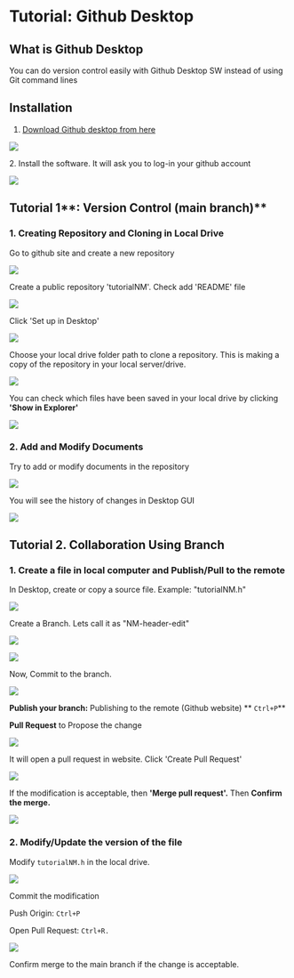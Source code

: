 # Tutorial: Github Desktop

## What is Github Desktop

You can do version control easily with Github Desktop SW instead of using Git command lines

## Installation

1. [Download Github desktop from here](https://desktop.github.com)

![](<../../.gitbook/assets/image (268).png>)

2\. Install the software. It will ask you to log-in your github account

![](<../../.gitbook/assets/image (309).png>)

## Tutorial 1\*\*: Version Control (main branch)\*\*

### **1. Creating Repository and Cloning in Local Drive**

Go to github site and create a new repository

![](<../../.gitbook/assets/image (223).png>)

Create a public repository 'tutorialNM'. Check add 'README' file

![](<../../.gitbook/assets/image (202).png>)

Click 'Set up in Desktop'

![](<../../.gitbook/assets/image (232).png>)

Choose your local drive folder path to clone a repository. This is making a copy of the repository in your local server/drive.

![](<../../.gitbook/assets/image (308).png>)

You can check which files have been saved in your local drive by clicking **'Show in Explorer'**

![](<../../.gitbook/assets/image (276).png>)

### 2. Add and Modify Documents

Try to add or modify documents in the repository

![](<../../.gitbook/assets/image (243).png>)

You will see the history of changes in Desktop GUI

![](<../../.gitbook/assets/image (206).png>)

## Tutorial 2. Collaboration Using Branch

### 1. Create a file in local computer and Publish/Pull to the remote

In Desktop, create or copy a source file. Example: "tutorialNM.h"

![](<../../.gitbook/assets/image (289).png>)

Create a Branch. Lets call it as "NM-header-edit"

![](<../../.gitbook/assets/image (304).png>)

![](<../../.gitbook/assets/image (228).png>)

Now, Commit to the branch.

![](<../../.gitbook/assets/image (218).png>)

**Publish your branch:** Publishing to the remote (Github website) \*\* `Ctrl+P`\*\*



**Pull Request** to Propose the change

![](<../../.gitbook/assets/image (262).png>)

It will open a pull request in website. Click 'Create Pull Request'

![](<../../.gitbook/assets/image (307).png>)

If the modification is acceptable, then **'Merge pull request'.** Then **Confirm the merge.**

![](<../../.gitbook/assets/image (238).png>)

### 2. Modify/Update the version of the file

Modify `tutorialNM.h` in the local drive.

![](<../../.gitbook/assets/image (310).png>)

Commit the modification

Push Origin: `Ctrl+P`

Open Pull Request: `Ctrl+R.`

![](<../../.gitbook/assets/image (233).png>)

Confirm merge to the main branch if the change is acceptable.

